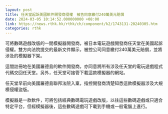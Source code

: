 ```yaml
---
layout: post
title: 任天堂起訴美國軟件開發商侵權　被告同意繳付240萬美元賠償
date: 2024-03-05 10:14:52.000000000 +08:00
link: https://news.rthk.hk/rthk/ch/component/k2/1743131-20240305.htm
categories: rthk
---
```


可將數碼遊戲改版的一間模擬器開發商，被日本電玩遊戲開發商任天堂在美國起訴侵權。雙方向法院提交的最新文件顯示，被控公司同意繳付240萬美元賠償，並將涉及的模擬器下架。

這間註冊地在美國羅德島的軟件開發商，亦同意將所有涉及任天堂的電玩遊戲程式代碼交回任天堂。另外，任天堂可接管下載這款模擬器的網站。

任天堂早前向美國羅德島聯邦法院入稟，指控開發商清楚知悉這款模擬器涉及大規模侵權盜版。

模擬器是一款軟件，可將包括經典數碼電玩遊戲改版，以往這些數碼遊戲或只適合特定平台，但經模擬器後，這些數碼遊戲可下載到手機或一般電腦上進行。
